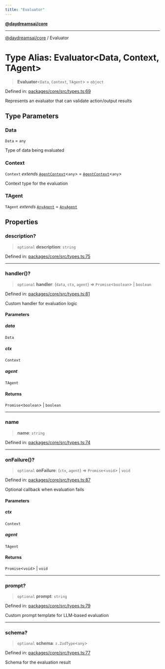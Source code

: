 ```yaml
---
title: "Evaluator"
---
```


[**@daydreamsai/core**](./api-reference.md)

***

[@daydreamsai/core](./api-reference.md) / Evaluator

# Type Alias: Evaluator\<Data, Context, TAgent\>

> **Evaluator**\<`Data`, `Context`, `TAgent`\> = `object`

Defined in: [packages/core/src/types.ts:69](https://github.com/dojoengine/daydreams/blob/877d54c3d7a1ffa2e1fe799ae3402216c969af05/packages/core/src/types.ts#L69)

Represents an evaluator that can validate action/output results

## Type Parameters

### Data

`Data` = `any`

Type of data being evaluated

### Context

`Context` *extends* [`AgentContext`](./AgentContext.md)\<`any`\> = [`AgentContext`](./AgentContext.md)\<`any`\>

Context type for the evaluation

### TAgent

`TAgent` *extends* [`AnyAgent`](./AnyAgent.md) = [`AnyAgent`](./AnyAgent.md)

## Properties

### description?

> `optional` **description**: `string`

Defined in: [packages/core/src/types.ts:75](https://github.com/dojoengine/daydreams/blob/877d54c3d7a1ffa2e1fe799ae3402216c969af05/packages/core/src/types.ts#L75)

***

### handler()?

> `optional` **handler**: (`data`, `ctx`, `agent`) => `Promise`\<`boolean`\> \| `boolean`

Defined in: [packages/core/src/types.ts:81](https://github.com/dojoengine/daydreams/blob/877d54c3d7a1ffa2e1fe799ae3402216c969af05/packages/core/src/types.ts#L81)

Custom handler for evaluation logic

#### Parameters

##### data

`Data`

##### ctx

`Context`

##### agent

`TAgent`

#### Returns

`Promise`\<`boolean`\> \| `boolean`

***

### name

> **name**: `string`

Defined in: [packages/core/src/types.ts:74](https://github.com/dojoengine/daydreams/blob/877d54c3d7a1ffa2e1fe799ae3402216c969af05/packages/core/src/types.ts#L74)

***

### onFailure()?

> `optional` **onFailure**: (`ctx`, `agent`) => `Promise`\<`void`\> \| `void`

Defined in: [packages/core/src/types.ts:87](https://github.com/dojoengine/daydreams/blob/877d54c3d7a1ffa2e1fe799ae3402216c969af05/packages/core/src/types.ts#L87)

Optional callback when evaluation fails

#### Parameters

##### ctx

`Context`

##### agent

`TAgent`

#### Returns

`Promise`\<`void`\> \| `void`

***

### prompt?

> `optional` **prompt**: `string`

Defined in: [packages/core/src/types.ts:79](https://github.com/dojoengine/daydreams/blob/877d54c3d7a1ffa2e1fe799ae3402216c969af05/packages/core/src/types.ts#L79)

Custom prompt template for LLM-based evaluation

***

### schema?

> `optional` **schema**: `z.ZodType`\<`any`\>

Defined in: [packages/core/src/types.ts:77](https://github.com/dojoengine/daydreams/blob/877d54c3d7a1ffa2e1fe799ae3402216c969af05/packages/core/src/types.ts#L77)

Schema for the evaluation result
